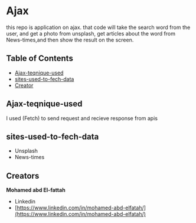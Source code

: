 # Ajax

this repo is application on ajax.
that code will take the search word from the user, and get a photo from unsplash, get articles about the word from News-times,and then show the result on the screen.

## Table of Contents

* [Ajax-teqnique-used ](#Ajax-teqnique-used)
* [sites-used-to-fech-data](#sites-used-to-fech-data)
* [Creator](#creators)

## Ajax-teqnique-used

I used (Fetch) to send request and recieve response from apis

## sites-used-to-fech-data

* Unsplash
* News-times

## Creators

**Mohamed abd El-fattah**

* Linkedin
* [https://www.linkedin.com/in/mohamed-abd-elfatah/](https://www.linkedin.com/in/mohamed-abd-elfatah/)